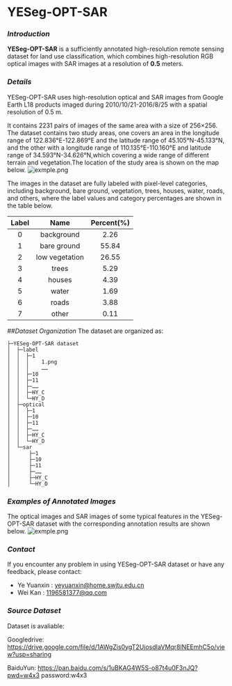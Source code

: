# YESeg-OPT-SAR
### *Introduction*

**YESeg-OPT-SAR** is a sufficiently annotated high-resolution remote sensing dataset for land use classification, which combines high-resolution RGB optical images with SAR images at a resolution of **0.5** meters.

### *Details*
YESeg-OPT-SAR uses high-resolution optical and SAR images from Google Earth L18 products imaged during 2010/10/21-2016/8/25 with a spatial resolution of 0.5 m.

It contains 2231 pairs of images of the same area with a size of 256×256. The dataset contains two study areas, one covers an area in the longitude range of 122.836°E-122.869°E and the latitude range of 45.105°N-45.133°N, and the other with a longitude range of 110.135°E-110.160°E and latitude range of 34.593°N-34.626°N,which covering a wide range of different terrain and vegetation.The location of the study area is shown on the map below.
![exmple.png](./dataset.png)

The images in the dataset are fully labeled with pixel-level categories, including background, bare ground, vegetation, trees, houses, water, roads, and others, where the label values and category percentages are shown in the table below.

| Label | Name | Percent(%) |
| :-----:| :----: | :----: |
|0 |background |2.26|
|1 |bare ground |55.84|
|2 |low vegetation |26.55|
|3 |trees |5.29|
|4 |houses |4.39|
|5 |water |1.69|
|6 |roads |3.88|
|7 |other |0.11|

##*Dataset Organization*
The dataset are organized as:
```
├─YESeg-OPT-SAR dataset
│  ├─label
│  │  ├─1
│  │  │    1.png
│  │  │    ……
│  │  ├─10
│  │  ├─11
│  │  ├─……
│  │  ├─HY_C
│  │  └─HY_D
│  ├─optical
│  │  ├─1
│  │  ├─10
│  │  ├─11
│  │  ├─……
│  │  ├─HY_C
│  │  └─HY_D
│  └─sar
│      ├─1
│      ├─10
│      ├─11
│      ├─……
│      ├─HY_C
│      └─HY_D
```
### *Examples of Annotated Images*
The optical images and SAR images of some typical features in the YESeg-OPT-SAR dataset with the corresponding annotation results are shown below.
![exmple.png](./example.png)

### *Contact*
If you encounter any problem in using YESeg-OPT-SAR dataset or have any feedback, please contact:

+ Ye Yuanxin : yeyuanxin@home.swjtu.edu.cn
+ Wei Kan : 1196581377@qq.com

### *Source Dataset*
Dataset is avaliable: 

Googledrive: https://drive.google.com/file/d/1AWgZis0ygT2UjosdIaVMqr8lNEEmhC5o/view?usp=sharing

BaiduYun: https://pan.baidu.com/s/1uBKAG4W5S-o87t4u0F3nJQ?pwd=w4x3 password:w4x3
